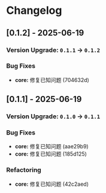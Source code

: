 # Changelog

## [0.1.2] - 2025-06-19

### Version Upgrade: `0.1.1` → `0.1.2`

### Bug Fixes
- **core:** 修复已知问题 (704632d)


## [0.1.1] - 2025-06-19

### Version Upgrade: `0.1.0` → `0.1.1`

### Bug Fixes
- **core:** 修复已知问题 (aae29b9)
- **core:** 修复已知问题 (185d125)

### Refactoring
- **core:** 修复已知问题 (42c2aed)